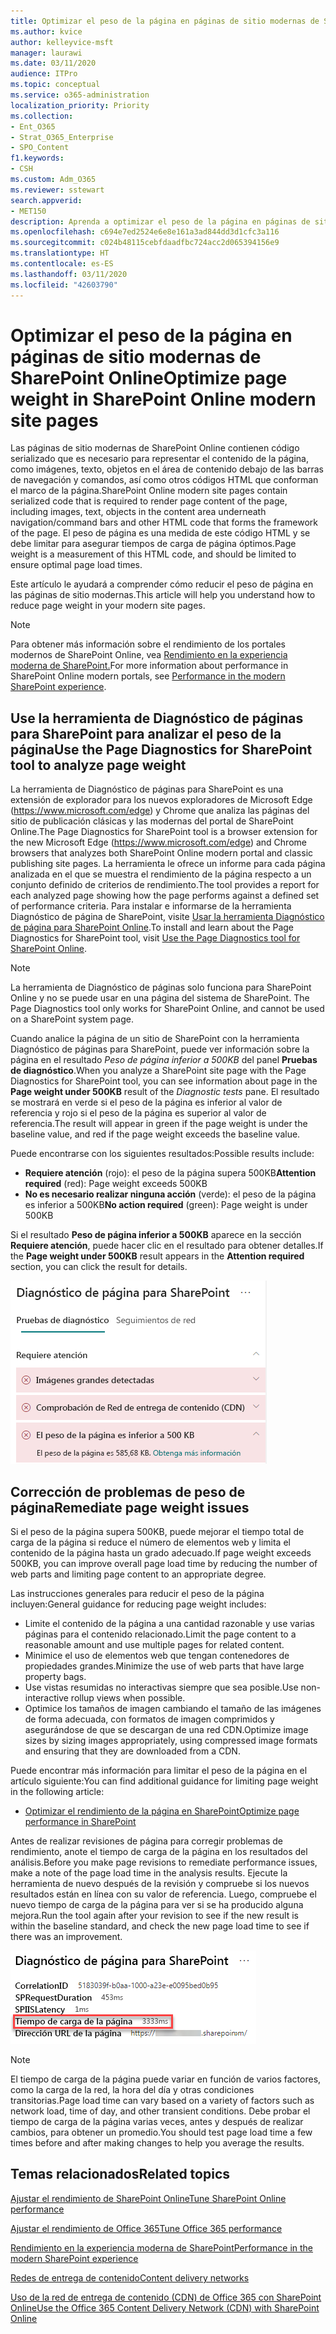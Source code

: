 ```yaml
---
title: Optimizar el peso de la página en páginas de sitio modernas de SharePoint Online
ms.author: kvice
author: kelleyvice-msft
manager: laurawi
ms.date: 03/11/2020
audience: ITPro
ms.topic: conceptual
ms.service: o365-administration
localization_priority: Priority
ms.collection:
- Ent_O365
- Strat_O365_Enterprise
- SPO_Content
f1.keywords:
- CSH
ms.custom: Adm_O365
ms.reviewer: sstewart
search.appverid:
- MET150
description: Aprenda a optimizar el peso de la página en páginas de sitio modernas de SharePoint Online
ms.openlocfilehash: c694e7ed2524e6e8e161a3ad844dd3d1cfc3a116
ms.sourcegitcommit: c024b48115cebfdaadfbc724acc2d065394156e9
ms.translationtype: HT
ms.contentlocale: es-ES
ms.lasthandoff: 03/11/2020
ms.locfileid: "42603790"
---
```

# <a name="optimize-page-weight-in-sharepoint-online-modern-site-pages"></a><span data-ttu-id="19e6d-103">Optimizar el peso de la página en páginas de sitio modernas de SharePoint Online</span><span class="sxs-lookup"><span data-stu-id="19e6d-103">Optimize page weight in SharePoint Online modern site pages</span></span>

<span data-ttu-id="19e6d-104">Las páginas de sitio modernas de SharePoint Online contienen código serializado que es necesario para representar el contenido de la página, como imágenes, texto, objetos en el área de contenido debajo de las barras de navegación y comandos, así como otros códigos HTML que conforman el marco de la página.</span><span class="sxs-lookup"><span data-stu-id="19e6d-104">SharePoint Online modern site pages contain serialized code that is required to render page content of the page, including images, text, objects in the content area underneath navigation/command bars and other HTML code that forms the framework of the page.</span></span> <span data-ttu-id="19e6d-105">El peso de página es una medida de este código HTML y se debe limitar para asegurar tiempos de carga de página óptimos.</span><span class="sxs-lookup"><span data-stu-id="19e6d-105">Page weight is a measurement of this HTML code, and should be limited to ensure optimal page load times.</span></span>

<span data-ttu-id="19e6d-106">Este artículo le ayudará a comprender cómo reducir el peso de página en las páginas de sitio modernas.</span><span class="sxs-lookup"><span data-stu-id="19e6d-106">This article will help you understand how to reduce page weight in your modern site pages.</span></span>

>[!NOTE]
><span data-ttu-id="19e6d-107">Para obtener más información sobre el rendimiento de los portales modernos de SharePoint Online, vea [Rendimiento en la experiencia moderna de SharePoint.](https://docs.microsoft.com/sharepoint/modern-experience-performance)</span><span class="sxs-lookup"><span data-stu-id="19e6d-107">For more information about performance in SharePoint Online modern portals, see [Performance in the modern SharePoint experience](https://docs.microsoft.com/sharepoint/modern-experience-performance).</span></span>

## <a name="use-the-page-diagnostics-for-sharepoint-tool-to-analyze-page-weight"></a><span data-ttu-id="19e6d-108">Use la herramienta de Diagnóstico de páginas para SharePoint para analizar el peso de la página</span><span class="sxs-lookup"><span data-stu-id="19e6d-108">Use the Page Diagnostics for SharePoint tool to analyze page weight</span></span>

<span data-ttu-id="19e6d-109">La herramienta de Diagnóstico de páginas para SharePoint es una extensión de explorador para los nuevos exploradores de Microsoft Edge (https://www.microsoft.com/edge) y Chrome que analiza las páginas del sitio de publicación clásicas y las modernas del portal de SharePoint Online.</span><span class="sxs-lookup"><span data-stu-id="19e6d-109">The Page Diagnostics for SharePoint tool is a browser extension for the new Microsoft Edge (https://www.microsoft.com/edge) and Chrome browsers that analyzes both SharePoint Online modern portal and classic publishing site pages.</span></span> <span data-ttu-id="19e6d-110">La herramienta le ofrece un informe para cada página analizada en el que se muestra el rendimiento de la página respecto a un conjunto definido de criterios de rendimiento.</span><span class="sxs-lookup"><span data-stu-id="19e6d-110">The tool provides a report for each analyzed page showing how the page performs against a defined set of performance criteria.</span></span> <span data-ttu-id="19e6d-111">Para instalar e informarse de la herramienta Diagnóstico de página de SharePoint, visite [Usar la herramienta Diagnóstico de página para SharePoint Online](page-diagnostics-for-spo.md).</span><span class="sxs-lookup"><span data-stu-id="19e6d-111">To install and learn about the Page Diagnostics for SharePoint tool, visit [Use the Page Diagnostics tool for SharePoint Online](page-diagnostics-for-spo.md).</span></span>

>[!NOTE]
><span data-ttu-id="19e6d-112">La herramienta de Diagnóstico de páginas solo funciona para SharePoint Online y no se puede usar en una página del sistema de SharePoint. </span><span class="sxs-lookup"><span data-stu-id="19e6d-112">The Page Diagnostics tool only works for SharePoint Online, and cannot be used on a SharePoint system page.</span></span>

<span data-ttu-id="19e6d-113">Cuando analice la página de un sitio de SharePoint con la herramienta Diagnóstico de páginas para SharePoint, puede ver información sobre la página en el resultado _Peso de página inferior a 500KB_ del panel **Pruebas de diagnóstico**.</span><span class="sxs-lookup"><span data-stu-id="19e6d-113">When you analyze a SharePoint site page with the Page Diagnostics for SharePoint tool, you can see information about page in the **Page weight under 500KB** result of the _Diagnostic tests_ pane.</span></span> <span data-ttu-id="19e6d-114">El resultado se mostrará en verde si el peso de la página es inferior al valor de referencia y rojo si el peso de la página es superior al valor de referencia.</span><span class="sxs-lookup"><span data-stu-id="19e6d-114">The result will appear in green if the page weight is under the baseline value, and red if the page weight exceeds the baseline value.</span></span>

<span data-ttu-id="19e6d-115">Puede encontrarse con los siguientes resultados:</span><span class="sxs-lookup"><span data-stu-id="19e6d-115">Possible results include:</span></span>

- <span data-ttu-id="19e6d-116">**Requiere atención** (rojo): el peso de la página supera 500KB</span><span class="sxs-lookup"><span data-stu-id="19e6d-116">**Attention required** (red): Page weight exceeds 500KB</span></span>
- <span data-ttu-id="19e6d-117">**No es necesario realizar ninguna acción** (verde): el peso de la página es inferior a 500KB</span><span class="sxs-lookup"><span data-stu-id="19e6d-117">**No action required** (green): Page weight is under 500KB</span></span>

<span data-ttu-id="19e6d-118">Si el resultado **Peso de página inferior a 500KB** aparece en la sección **Requiere atención**, puede hacer clic en el resultado para obtener detalles.</span><span class="sxs-lookup"><span data-stu-id="19e6d-118">If the **Page weight under 500KB** result appears in the **Attention required** section, you can click the result for details.</span></span>

![Solicitudes a resultados de SharePoint](media/modern-portal-optimization/pagediag-page-weight.png)

## <a name="remediate-page-weight-issues"></a><span data-ttu-id="19e6d-120">Corrección de problemas de peso de página</span><span class="sxs-lookup"><span data-stu-id="19e6d-120">Remediate page weight issues</span></span>

<span data-ttu-id="19e6d-121">Si el peso de la página supera 500KB, puede mejorar el tiempo total de carga de la página si reduce el número de elementos web y limita el contenido de la página hasta un grado adecuado.</span><span class="sxs-lookup"><span data-stu-id="19e6d-121">If page weight exceeds 500KB, you can improve overall page load time by reducing the number of web parts and limiting page content to an appropriate degree.</span></span>

<span data-ttu-id="19e6d-122">Las instrucciones generales para reducir el peso de la página incluyen:</span><span class="sxs-lookup"><span data-stu-id="19e6d-122">General guidance for reducing page weight includes:</span></span>

- <span data-ttu-id="19e6d-123">Limite el contenido de la página a una cantidad razonable y use varias páginas para el contenido relacionado.</span><span class="sxs-lookup"><span data-stu-id="19e6d-123">Limit the page content to a reasonable amount and use multiple pages for related content.</span></span>
- <span data-ttu-id="19e6d-124">Minimice el uso de elementos web que tengan contenedores de propiedades grandes.</span><span class="sxs-lookup"><span data-stu-id="19e6d-124">Minimize the use of web parts that have large property bags.</span></span>
- <span data-ttu-id="19e6d-125">Use vistas resumidas no interactivas siempre que sea posible.</span><span class="sxs-lookup"><span data-stu-id="19e6d-125">Use non-interactive rollup views when possible.</span></span>
- <span data-ttu-id="19e6d-126">Optimice los tamaños de imagen cambiando el tamaño de las imágenes de forma adecuada, con formatos de imagen comprimidos y asegurándose de que se descargan de una red CDN.</span><span class="sxs-lookup"><span data-stu-id="19e6d-126">Optimize image sizes by sizing images appropriately, using compressed image formats and ensuring that they are downloaded from a CDN.</span></span>

<span data-ttu-id="19e6d-127">Puede encontrar más información para limitar el peso de la página en el artículo siguiente:</span><span class="sxs-lookup"><span data-stu-id="19e6d-127">You can find additional guidance for limiting page weight in the following article:</span></span>

- [<span data-ttu-id="19e6d-128">Optimizar el rendimiento de la página en SharePoint</span><span class="sxs-lookup"><span data-stu-id="19e6d-128">Optimize page performance in SharePoint</span></span>](https://docs.microsoft.com/sharepoint/dev/general-development/optimize-page-performance-in-sharepoint)

<span data-ttu-id="19e6d-129">Antes de realizar revisiones de página para corregir problemas de rendimiento, anote el tiempo de carga de la página en los resultados del análisis.</span><span class="sxs-lookup"><span data-stu-id="19e6d-129">Before you make page revisions to remediate performance issues, make a note of the page load time in the analysis results.</span></span> <span data-ttu-id="19e6d-130">Ejecute la herramienta de nuevo después de la revisión y compruebe si los nuevos resultados están en línea con su valor de referencia. Luego, compruebe el nuevo tiempo de carga de la página para ver si se ha producido alguna mejora.</span><span class="sxs-lookup"><span data-stu-id="19e6d-130">Run the tool again after your revision to see if the new result is within the baseline standard, and check the new page load time to see if there was an improvement.</span></span>

![Resultados de tiempo de carga de la página](media/modern-portal-optimization/pagediag-page-load-time.png)

>[!NOTE]
><span data-ttu-id="19e6d-132">El tiempo de carga de la página puede variar en función de varios factores, como la carga de la red, la hora del día y otras condiciones transitorias.</span><span class="sxs-lookup"><span data-stu-id="19e6d-132">Page load time can vary based on a variety of factors such as network load, time of day, and other transient conditions.</span></span> <span data-ttu-id="19e6d-133">Debe probar el tiempo de carga de la página varias veces, antes y después de realizar cambios, para obtener un promedio.</span><span class="sxs-lookup"><span data-stu-id="19e6d-133">You should test page load time a few times before and after making changes to help you average the results.</span></span>

## <a name="related-topics"></a><span data-ttu-id="19e6d-134">Temas relacionados</span><span class="sxs-lookup"><span data-stu-id="19e6d-134">Related topics</span></span>

[<span data-ttu-id="19e6d-135">Ajustar el rendimiento de SharePoint Online</span><span class="sxs-lookup"><span data-stu-id="19e6d-135">Tune SharePoint Online performance</span></span>](tune-sharepoint-online-performance.md)

[<span data-ttu-id="19e6d-136">Ajustar el rendimiento de Office 365</span><span class="sxs-lookup"><span data-stu-id="19e6d-136">Tune Office 365 performance</span></span>](tune-office-365-performance.md)

[<span data-ttu-id="19e6d-137">Rendimiento en la experiencia moderna de SharePoint</span><span class="sxs-lookup"><span data-stu-id="19e6d-137">Performance in the modern SharePoint experience</span></span>](https://docs.microsoft.com/sharepoint/modern-experience-performance)

[<span data-ttu-id="19e6d-138">Redes de entrega de contenido</span><span class="sxs-lookup"><span data-stu-id="19e6d-138">Content delivery networks</span></span>](content-delivery-networks.md)

[<span data-ttu-id="19e6d-139">Uso de la red de entrega de contenido (CDN) de Office 365 con SharePoint Online</span><span class="sxs-lookup"><span data-stu-id="19e6d-139">Use the Office 365 Content Delivery Network (CDN) with SharePoint Online</span></span>](use-office-365-cdn-with-spo.md)

